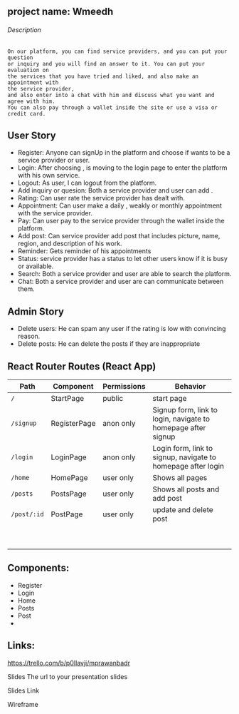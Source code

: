 ## project name: Wmeedh

###### Description
```
On our platform, you can find service providers, and you can put your question 
or inquiry and you will find an answer to it. You can put your evaluation on
the services that you have tried and liked, and also make an appointment with
the service provider, 
and also enter into a chat with him and discuss what you want and agree with him. 
You can also pay through a wallet inside the site or use a visa or credit card.
```


## User Story

- Register: Anyone can signUp in the platform and choose if wants to be a service provider or user.
- Login: After choosing , is moving to the login page to enter the platform with his own service.
- Logout: As user, I can logout from the platform.
- Add inquiry or quesion: Both a service provider and user can add .
- Rating: Can user rate the service provider has dealt with.
- Appointment: Can user make a daily , weakly or monthly appointment with the service provider.
- Pay: Can user pay to the service provider through the wallet inside the platform.
- Add post: Can service provider add post that includes picture, name, region, and description of his work.
- Reminder: Gets reminder of his appointments
- Status:  service provider has a status to let other users know if it is busy or available.
- Search: Both a service provider and user are able to search the platform.
- Chat: Both a service provider and user are can communicate between them.


## Admin Story
- Delete users:  He can spam any user if the rating is low with convincing reason.
- Delete posts:  He can delete the posts if they are inappropriate


## React Router Routes (React App)

| Path             | Component            | Permissions                | Behavior                                                     |
| ---------------- | -------------------- | -------------------------- | ------------------------------------------------------------ |
| `/`              | StartPage            | public                    | start page                                                    |
| `/signup`        | RegisterPage         | anon only                  | Signup form, link to login, navigate to homepage after signup|
| `/login`         | LoginPage            | anon only                  | Login form, link to signup, navigate to homepage after login |
| `/home`          | HomePage             | user only                  | Shows all pages                                              |
| `/posts`         | PostsPage            | user only                  | Shows all posts and add post                                 |
| `/post/:id`      | PostPage             | user only                  | update and delete post                                       |
|                  |                      |                            |                                                              |
|                  |                      |                            |                                                              |
|                  |                      |                            |                                                              |
|                  |                      |                            |                                                              |
|                  |                      |                            |                                                              |
|                  |                      |                            |                                                              |
|                  |                      |                            |                                                              |
|                  |                      |                            |                                                              |
|                  |                      |                            |                                                              |

## Components:
- Register
- Login
- Home
- Posts
- Post
- 


## Links:
https://trello.com/b/p0lIavji/mprawanbadr

Slides
The url to your presentation slides

Slides Link

Wireframe

